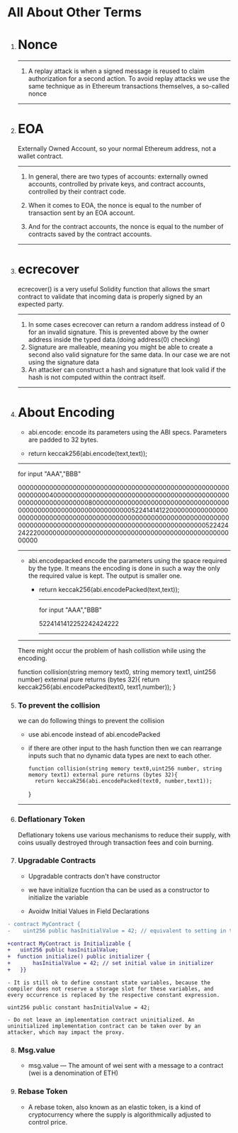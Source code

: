 # All About Other Terms

1.  # Nonce

    ***

    1. A replay attack is when a signed message is reused to claim authorization for a second action. To avoid replay attacks we use the same technique as in Ethereum transactions themselves, a so-called nonce

    ***

2.  # EOA

    Externally Owned Account, so your normal Ethereum address, not a wallet contract.

    ***

    1. In general, there are two types of accounts: externally owned accounts, controlled by private keys, and contract accounts, controlled by their contract code.

    2. When it comes to EOA, the nonce is equal to the number of transaction sent by an EOA account.

    3. And for the contract accounts, the nonce is equal to the number of contracts saved by the contract accounts.

    ***

3.  # ecrecover

    ecrecover() is a very useful Solidity function that allows the smart contract to validate that incoming data is properly signed by an expected party.

    ***

    1. In some cases ecrecover can return a random address instead of 0 for an invalid signature. This is prevented above by the owner address inside the typed data.(doing address(0) checking)
    2. Signature are malleable, meaning you might be able to create a second also valid signature for the same data. In our case we are not using the signature data
    3. An attacker can construct a hash and signature that look valid if the hash is not computed within the contract itself.

    ***

4.  # About Encoding

    - abi.encode:
      encode its parameters using the ABI specs. Parameters are padded to 32 bytes.

    - return keccak256(abi.encode(text,text));

    ***

    for input "AAA","BBB"

    000000000000000000000000000000000000000000000000000000000000004000000000000000000000000000000000000000000000000000000000000000800000000000000000000000000000000000000000000000000000000000000005224141412200000000000000000000000000000000000000000000000000000000000000000000000000000000000000000000000000000000000000000000052242424222000000000000000000000000000000000000000000000000000000

    ***

    - abi.encodepacked
      encode the parameters using the space required by the type. It means the encoding is done in such a way the only the required value is kept. The output is smaller one.

      - return keccak256(abi.encodePacked(text,text));

        ***

        for input "AAA","BBB"

        5224141412252242424222

        ***

    ***

    There might occur the problem of hash collistion while using the encoding.

    function collision(string memory text0, string memory text1, uint256 number) external pure returns (bytes 32){
    return keccak256(abi.encodePacked(text0, text1,number));
    }

5.  ### To prevent the collision

    we can do following things to prevent the collision

    - use abi.encode instead of abi.encodePacked
    - if there are other input to the hash function then we can rearrange inputs such that no dynamic data types are next to each other.

          function collision(string memory text0,uint256 number, string memory text1) external pure returns (bytes 32){
            return keccak256(abi.encodePacked(text0, number,text1));

      }

    ***

6.  ### Deflationary Token

    Deflationary tokens use various mechanisms to reduce their supply, with coins usually destroyed through transaction fees and coin burning.

7.  ### Upgradable Contracts

    - Upgradable contracts don't have constructor

    - we have initialize fucntion tha can be used as a constructor to initialize the variable
    - Avoidw Initial Values in Field Declarations

```diff
- contract MyContract {
-    uint256 public hasInitialValue = 42; // equivalent to setting in the constructor}

+contract MyContract is Initializable {
+   uint256 public hasInitialValue;
+  function initialize() public initializer {
+       hasInitialValue = 42; // set initial value in initializer
+   }}
```

    - It is still ok to define constant state variables, because the compiler does not reserve a storage slot for these variables, and every occurrence is replaced by the respective constant expression.

```
uint256 public constant hasInitialValue = 42;
```

    - Do not leave an implementation contract uninitialized. An uninitialized implementation contract can be taken over by an attacker, which may impact the proxy.

8. ### Msg.value

   - msg.value — The amount of wei sent with a message to a contract (wei is a denomination of ETH)

9. ### Rebase Token
   - A rebase token, also known as an elastic token, is a kind of cryptocurrency where the supply is algorithmically adjusted to control price.
